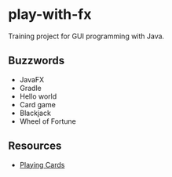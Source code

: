 # play-with-fx

Training project for GUI programming with Java.

## Buzzwords
* JavaFX
* Gradle
* Hello world
* Card game
* Blackjack
* Wheel of Fortune

## Resources
* [Playing Cards](https://opengameart.org/content/playing-cards-vector-png)
